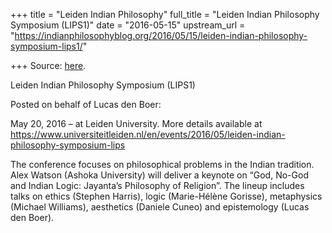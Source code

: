 +++
title = "Leiden Indian Philosophy"
full_title = "Leiden Indian Philosophy Symposium (LIPS1)"
date = "2016-05-15"
upstream_url = "https://indianphilosophyblog.org/2016/05/15/leiden-indian-philosophy-symposium-lips1/"

+++
Source: [here](https://indianphilosophyblog.org/2016/05/15/leiden-indian-philosophy-symposium-lips1/).

Leiden Indian Philosophy Symposium (LIPS1)

Posted on behalf of Lucas den Boer:

May 20, 2016 – at Leiden University. More details available at
<https://www.universiteitleiden.nl/en/events/2016/05/leiden-indian-philosophy-symposium-lips>



The conference focuses on philosophical problems in the Indian
tradition. Alex Watson (Ashoka University) will deliver a keynote on
“God, No-God and Indian Logic: Jayanta’s Philosophy of Religion”. The
lineup includes talks on ethics (Stephen Harris), logic (Marie-Hélène
Gorisse), metaphysics (Michael Williams), aesthetics (Daniele Cuneo) and
epistemology (Lucas den Boer).




